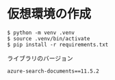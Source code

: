 # 仮想環境の作成

```
$ python -m venv .venv
$ source .venv/bin/activate
$ pip install -r requirements.txt
```

ライブラリのバージョン

```
azure-search-documents==11.5.2
```
